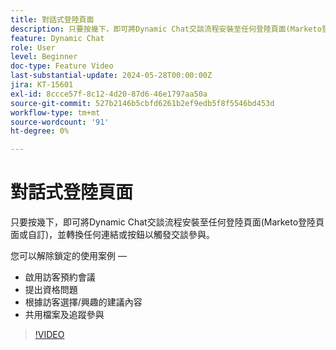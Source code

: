 ```yaml
---
title: 對話式登陸頁面
description: 只要按幾下，即可將Dynamic Chat交談流程安裝至任何登陸頁面(Marketo登陸頁面或自訂)，並轉換任何連結或按鈕以觸發交談參與。
feature: Dynamic Chat
role: User
level: Beginner
doc-type: Feature Video
last-substantial-update: 2024-05-28T00:00:00Z
jira: KT-15601
exl-id: 8ccce57f-8c12-4d20-87d6-46e1797aa50a
source-git-commit: 527b2146b5cbfd6261b2ef9edb5f8f5546bd453d
workflow-type: tm+mt
source-wordcount: '91'
ht-degree: 0%

---
```


# 對話式登陸頁面

只要按幾下，即可將Dynamic Chat交談流程安裝至任何登陸頁面(Marketo登陸頁面或自訂)，並轉換任何連結或按鈕以觸發交談參與。

您可以解除鎖定的使用案例 — 

- 啟用訪客預約會議
- 提出資格問題
- 根據訪客選擇/興趣的建議內容
- 共用檔案及追蹤參與

>[!VIDEO](https://video.tv.adobe.com/v/3429414/?learn=on)

